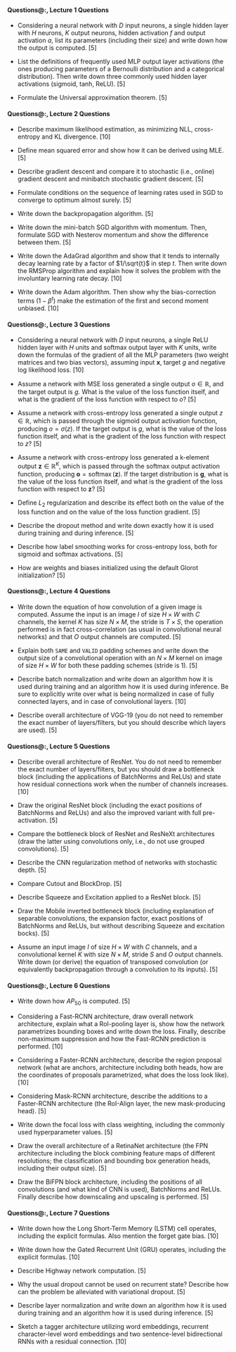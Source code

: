 #### Questions@:, Lecture 1 Questions
- Considering a neural network with $D$ input neurons, a single hidden layer
  with $H$ neurons, $K$ output neurons, hidden activation $f$ and output
  activation $a$, list its parameters (including their size) and write down how
  the output is computed. [5]

- List the definitions of frequently used MLP output layer activations (the ones
  producing parameters of a Bernoulli distribution and a categorical distribution).
  Then write down three commonly used hidden layer activations (sigmoid, tanh,
  ReLU). [5]

- Formulate the Universal approximation theorem. [5]

#### Questions@:, Lecture 2 Questions
- Describe maximum likelihood estimation, as minimizing NLL, cross-entropy and
  KL divergence. [10]

- Define mean squared error and show how it can be derived using MLE. [5]

- Describe gradient descent and compare it to stochastic (i.e., online) gradient
  descent and minibatch stochastic gradient descent. [5]

- Formulate conditions on the sequence of learning rates used in SGD to converge
  to optimum almost surely. [5]

- Write down the backpropagation algorithm. [5]

- Write down the mini-batch SGD algorithm with momentum. Then, formulate
  SGD with Nesterov momentum and show the difference between them. [5]

- Write down the AdaGrad algorithm and show that it tends to internally decay
  learning rate by a factor of $1/\sqrt{t}$ in step $t$. Then write down
  the RMSProp algorithm and explain how it solves the problem with the
  involuntary learning rate decay. [10]

- Write down the Adam algorithm. Then show why the bias-correction terms
  $(1-\beta^t)$ make the estimation of the first and second moment unbiased.
  [10]

#### Questions@:, Lecture 3 Questions
- Considering a neural network with $D$ input neurons, a single ReLU hidden
  layer with $H$ units and softmax output layer with $K$ units, write down the
  formulas of the gradient of all the MLP parameters (two weight matrices and
  two bias vectors), assuming input $\boldsymbol x$, target $g$ and negative log
  likelihood loss. [10]

- Assume a network with MSE loss generated a single output $o \in \mathbb{R}$,
  and the target output is $g$. What is the value of the loss function itself,
  and what is the gradient of the loss function with respect to $o$? [5]

- Assume a network with cross-entropy loss generated a single output
  $z \in \mathbb{R}$, which is passed through the sigmoid output activation
  function, producing $o = \sigma(z)$. If the target output is $g$, what is the value
  of the loss function itself, and what is the gradient of the loss function
  with respect to $z$? [5]

- Assume a network with cross-entropy loss generated a k-element output
  $\boldsymbol z \in \mathbb{R}^K$, which is passed through the softmax output
  activation function, producing $\boldsymbol o=\operatorname{softmax}(\boldsymbol z)$.
  If the target distribution is $\boldsymbol g$, what is the value of the loss
  function itself, and what is the gradient of the loss function with respect to
  $\boldsymbol z$? [5]

- Define $L_2$ regularization and describe its effect both on the value of the
  loss function and on the value of the loss function gradient. [5]

- Describe the dropout method and write down exactly how it is used during training and
  during inference. [5]

- Describe how label smoothing works for cross-entropy loss, both for sigmoid
  and softmax activations. [5]

- How are weights and biases initialized using the default Glorot
  initialization? [5]

#### Questions@:, Lecture 4 Questions
- Write down the equation of how convolution of a given image is computed.
  Assume the input is an image $I$ of size $H \times W$ with $C$ channels, the
  kernel $K$ has size $N \times M$, the stride is $T \times S$, the operation
  performed is in fact cross-correlation (as usual in convolutional neural
  networks) and that $O$ output channels are computed. [5]

- Explain both `SAME` and `VALID` padding schemes and write down the output
  size of a convolutional operation with an $N \times M$ kernel on image
  of size $H \times W$ for both these padding schemes (stride is 1). [5]

- Describe batch normalization and write down an algorithm how it is used during
  training and an algorithm how it is used during inference. Be sure to
  explicitly write over what is being normalized in case of fully connected
  layers, and in case of convolutional layers. [10]

- Describe overall architecture of VGG-19 (you do not need to remember the exact
  number of layers/filters, but you should describe which layers are used). [5]

#### Questions@:, Lecture 5 Questions
- Describe overall architecture of ResNet. You do not need to remember the exact
  number of layers/filters, but you should draw a bottleneck block (including
  the applications of BatchNorms and ReLUs) and state how residual connections
  work when the number of channels increases. [10]

- Draw the original ResNet block (including the exact positions of BatchNorms
  and ReLUs) and also the improved variant with full pre-activation. [5]

- Compare the bottleneck block of ResNet and ResNeXt architectures (draw the
  latter using convolutions only, i.e., do not use grouped convolutions). [5]

- Describe the CNN regularization method of networks with stochastic depth. [5]

- Compare Cutout and BlockDrop. [5]

- Describe Squeeze and Excitation applied to a ResNet block. [5]

- Draw the Mobile inverted bottleneck block (including explanation of separable
  convolutions, the expansion factor, exact positions of BatchNorms and ReLUs,
  but without describing Squeeze and excitation bocks). [5]

- Assume an input image $I$ of size $H \times W$ with $C$ channels, and
  a convolutional kernel $K$ with size $N \times M$, stride $S$ and $O$ output
  channels. Write down (or derive) the equation of transposed convolution
  (or equivalently backpropagation through a convolution to its inputs). [5]

#### Questions@:, Lecture 6 Questions
- Write down how $\mathit{AP}_{50}$ is computed. [5]

- Considering a Fast-RCNN architecture, draw overall network architecture,
  explain what a RoI-pooling layer is, show how the network parametrizes
  bounding boxes and write down the loss. Finally, describe non-maximum
  suppression and how the Fast-RCNN prediction is performed. [10]

- Considering a Faster-RCNN architecture, describe the region proposal network
  (what are anchors, architecture including both heads, how are the coordinates
  of proposals parametrized, what does the loss look like). [10]

- Considering Mask-RCNN architecture, describe the additions to a Faster-RCNN
  architecture (the RoI-Align layer, the new mask-producing head). [5]

- Write down the focal loss with class weighting, including the commonly used
  hyperparameter values. [5]

- Draw the overall architecture of a RetinaNet architecture (the FPN
  architecture including the block combining feature maps of different
  resolutions; the classification and bounding box generation heads, including
  their output size). [5]

- Draw the BiFPN block architecture, including the positions of all
  convolutions (and what kind of CNN is used), BatchNorms and ReLUs.
  Finally describe how downscaling and upscaling is performed. [5]

#### Questions@:, Lecture 7 Questions
- Write down how the Long Short-Term Memory (LSTM) cell operates, including
  the explicit formulas. Also mention the forget gate bias. [10]

- Write down how the Gated Recurrent Unit (GRU) operates, including
  the explicit formulas. [10]

- Describe Highway network computation. [5]

- Why the usual dropout cannot be used on recurrent state? Describe
  how can the problem be alleviated with variational dropout. [5]

- Describe layer normalization and write down an algorithm how it is used during
  training and an algorithm how it is used during inference. [5]

- Sketch a tagger architecture utilizing word embeddings, recurrent
  character-level word embeddings and two sentence-level bidirectional RNNs with
  a residual connection. [10]
